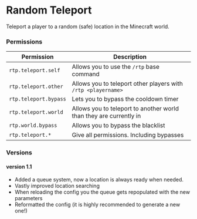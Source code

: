 # Random Teleport
Teleport a player to a random (safe) location in the Minecraft world.
### Permissions
|Permission|Description|
|----------|-------|
|``rtp.teleport.self``| Allows you to use the `/rtp` base command |
|``rtp.teleport.other``| Allows you to teleport other players with `/rtp <playername>`|
|``rtp.teleport.bypass``| Lets you to bypass the cooldown timer|
|``rtp.teleport.world``| Allows you to teleport to another world than they are currently in|
|``rtp.world.bypass``| Allows you to bypass the blacklist |
|``rtp.teleport.*``| Give all permissions. Including bypasses|

### Versions

#### version 1.1
- Added a queue system, now a location is always ready when needed. 
- Vastly improved location searching
- When reloading the config you the queue gets repopulated with the new parameters
- Reformatted the config (it is highly recommended to generate a new one!)
